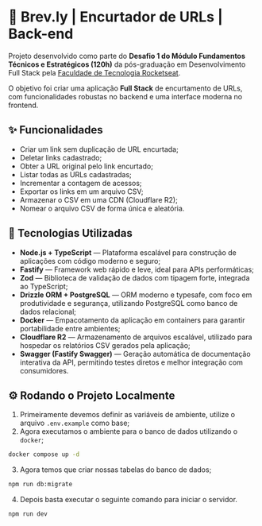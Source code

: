 # 🧩 Brev.ly | Encurtador de URLs | Back-end
Projeto desenvolvido como parte do **Desafio 1 do Módulo Fundamentos Técnicos e Estratégicos (120h)** da pós-graduação em Desenvolvimento Full Stack pela [Faculdade de Tecnologia Rocketseat](https://rocketseat.com.br).

O objetivo foi criar uma aplicação **Full Stack** de encurtamento de URLs, com funcionalidades robustas no backend e uma interface moderna no frontend.

## ✨ Funcionalidades
- Criar um link sem duplicação de URL encurtada;
- Deletar links cadastrado;
- Obter a URL original pelo link encurtado;
- Listar todas as URLs cadastradas;
- Incrementar a contagem de acessos;
- Exportar os links em um arquivo CSV;
- Armazenar o CSV em uma CDN (Cloudflare R2);
- Nomear o arquivo CSV de forma única e aleatória.

## 🧱 Tecnologias Utilizadas
- **Node.js + TypeScript** — Plataforma escalável para construção de aplicações com código moderno e seguro;
- **Fastify** — Framework web rápido e leve, ideal para APIs performáticas;
- **Zod** — Biblioteca de validação de dados com tipagem forte, integrada ao TypeScript;
- **Drizzle ORM + PostgreSQL** — ORM moderno e typesafe, com foco em produtividade e segurança, utilizando PostgreSQL como banco de dados relacional;
- **Docker** — Empacotamento da aplicação em containers para garantir portabilidade entre ambientes;
- **Cloudflare R2** — Armazenamento de arquivos escalável, utilizado para hospedar os relatórios CSV gerados pela aplicação;
- **Swagger (Fastify Swagger)** — Geração automática de documentação interativa da API, permitindo testes diretos e melhor integração com consumidores.

## ⚙️ Rodando o Projeto Localmente
1. Primeiramente devemos definir as variáveis de ambiente, utilize o arquivo `.env.example` como base;
2. Agora executamos o ambiente para o banco de dados utilizando o `docker`;
```bash
docker compose up -d
```
3. Agora temos que criar nossas tabelas do banco de dados;
```bash
npm run db:migrate
```
4. Depois basta executar o seguinte comando para iniciar o servidor.
```bash
npm run dev
```
